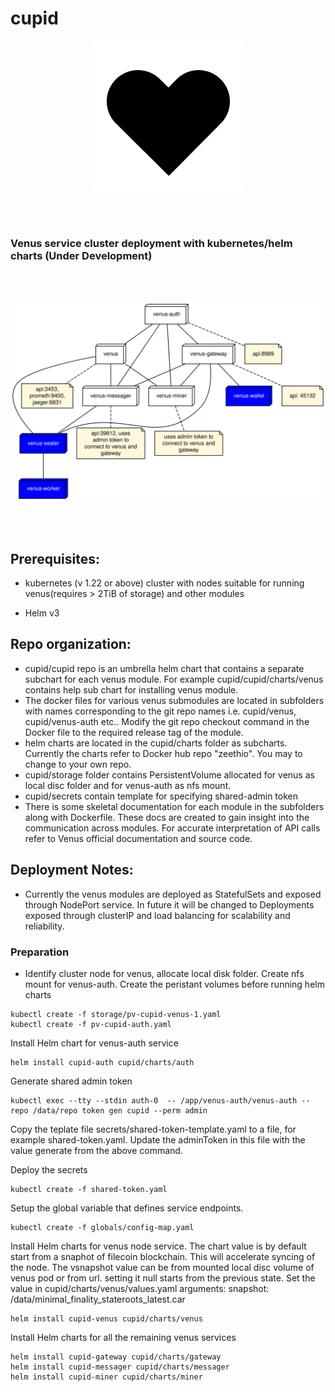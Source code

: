 # cupid

<p align="center">
<img src="doc/cupid.png" />
</p>

 <br/><br/>
### Venus service cluster deployment with kubernetes/helm charts (Under Development)
 <br/><br/>
<p align="center">
<img src="doc/deployment.svg" />
</p>
 <br/><br/>

## Prerequisites:

- kubernetes (v 1.22 or above) cluster with nodes suitable for running venus(requires > 2TiB of storage) and other modules

- Helm v3
## Repo organization:
- cupid/cupid repo is an umbrella helm chart that contains a separate subchart for each venus module. For example cupid/cupid/charts/venus contains help sub chart for installing venus module.
- The docker files for various venus submodules are located in subfolders with names corresponding to the git repo names i.e. cupid/venus, cupid/venus-auth etc.. Modify the git repo checkout command in the Docker file to the required release tag of the module.
- helm charts are located in the cupid/charts folder as subcharts. Currently the charts refer to Docker hub repo "zeethio". You may to change to your own repo.
- cupid/storage folder contains PersistentVolume allocated for venus as local disc folder and for venus-auth as nfs mount.
- cupid/secrets contain template for specifying shared-admin token 
- There is some skeletal documentation for each module in the subfolders along with Dockerfile. These docs are created to gain insight into the communication across modules. For accurate interpretation of API calls refer to Venus official documentation and source code.
## Deployment Notes:
- Currently the venus modules are deployed as StatefulSets and exposed through NodePort service. In future it will be changed to Deployments exposed through clusterIP and load balancing for scalability and reliability.

### Preparation
- Identify cluster node for venus, allocate local disk folder. Create nfs mount for venus-auth. Create the peristant volumes before running helm charts

```
kubectl create -f storage/pv-cupid-venus-1.yaml
kubectl create -f pv-cupid-auth.yaml
```
Install Helm chart for venus-auth service
```
helm install cupid-auth cupid/charts/auth
```

Generate shared admin token

```
kubectl exec --tty --stdin auth-0  -- /app/venus-auth/venus-auth --repo /data/repo token gen cupid --perm admin
```
Copy the teplate file secrets/shared-token-template.yaml to a file, for example shared-token.yaml. Update the adminToken in this file with the value generate from the above command.

Deploy the secrets
```
kubectl create -f shared-token.yaml
```

Setup the global variable that defines service endpoints.
```
kubectl create -f globals/config-map.yaml
```

Install Helm charts for venus node service.
The chart value is by default start from a snaphot of filecoin blockchain. This will accelerate syncing of the node. The vsnapshot value can be from mounted local disc volume of venus pod or from url. setting it null starts from the previous state.
Set the value in cupid/charts/venus/values.yaml
arguments:
  snapshot: /data/minimal_finality_stateroots_latest.car

```
helm install cupid-venus cupid/charts/venus
```

Install Helm charts for all the remaining venus services
```
helm install cupid-gateway cupid/charts/gateway
helm install cupid-messager cupid/charts/messager
helm install cupid-miner cupid/charts/miner
```
